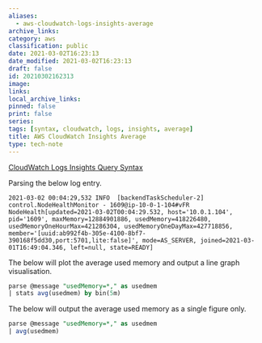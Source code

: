 ```yaml
---
aliases:
  - aws-cloudwatch-logs-insights-average
archive_links: 
category: aws
classification: public
date: 2021-03-02T16:23:13
date_modified: 2021-03-02T16:23:13
draft: false
id: 20210302162313
image: 
links: 
local_archive_links: 
pinned: false
print: false
series: 
tags: [syntax, cloudwatch, logs, insights, average]
title: AWS CloudWatch Insights Average
type: tech-note
---
```


[CloudWatch Logs Insights Query Syntax](https://docs.aws.amazon.com/AmazonCloudWatch/latest/logs/CWL_QuerySyntax.html)

Parsing the below log entry.

```log
2021-03-02 00:04:29,532 INFO  [backendTaskScheduler-2] control.NodeHealthMonitor - 1609@ip-10-0-1-104#vFR NodeHealth[updated=2021-03-02T00:04:29.532, host='10.0.1.104', pid='1609', maxMemory=12884901886, usedMemory=418226480, usedMemoryOneHourMax=421286304, usedMemoryOneDayMax=427718856, member='[uuid:ab992f4b-305e-4100-8bf7-390168f5dd30,port:5701,lite:false]', mode=AS_SERVER, joined=2021-03-01T16:49:04.346, left=null, state=READY]
```

The below will plot the average used memory and output a line graph visualisation.

```sql
parse @message "usedMemory=*," as usedmem
| stats avg(usedmem) by bin(5m)
```

The below will output the average used memory as a single figure only.

```sql
parse @message "usedMemory=*," as usedmem
| avg(usedmem)
```

